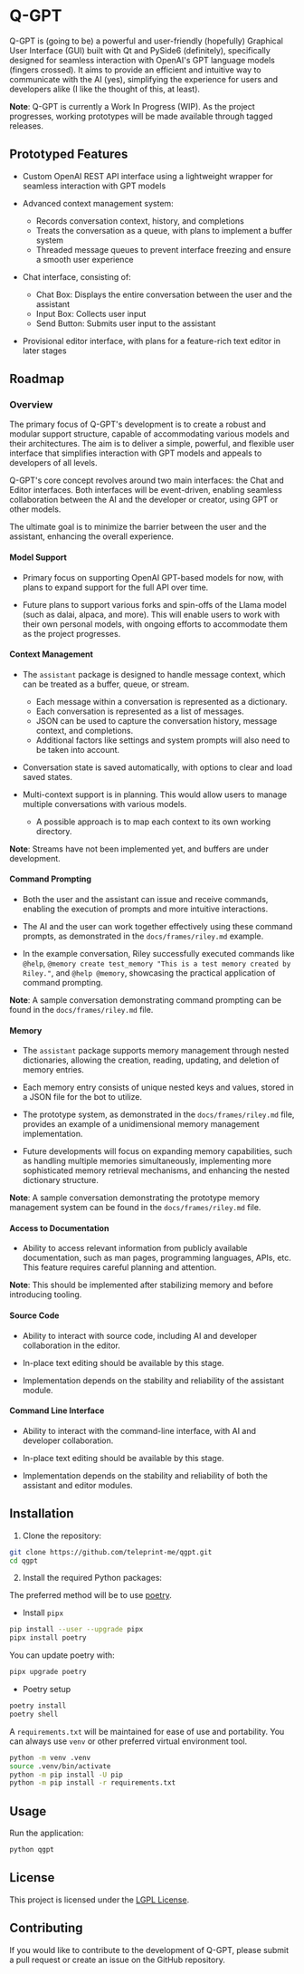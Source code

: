 # Q-GPT

Q-GPT is (going to be) a powerful and user-friendly (hopefully) Graphical User Interface (GUI) built with Qt and PySide6 (definitely), specifically designed for seamless interaction with OpenAI's GPT language models (fingers crossed). It aims to provide an efficient and intuitive way to communicate with the AI (yes), simplifying the experience for users and developers alike (I like the thought of this, at least).

**Note**: Q-GPT is currently a Work In Progress (WIP). As the project progresses, working prototypes will be made available through tagged releases.

## Prototyped Features

-   Custom OpenAI REST API interface using a lightweight wrapper for seamless interaction with GPT models

-   Advanced context management system:

    -   Records conversation context, history, and completions
    -   Treats the conversation as a queue, with plans to implement a buffer system
    -   Threaded message queues to prevent interface freezing and ensure a smooth user experience

-   Chat interface, consisting of:

    -   Chat Box: Displays the entire conversation between the user and the assistant
    -   Input Box: Collects user input
    -   Send Button: Submits user input to the assistant

-   Provisional editor interface, with plans for a feature-rich text editor in later stages

## Roadmap

### Overview

The primary focus of Q-GPT's development is to create a robust and modular support structure, capable of accommodating various models and their architectures. The aim is to deliver a simple, powerful, and flexible user interface that simplifies interaction with GPT models and appeals to developers of all levels.

Q-GPT's core concept revolves around two main interfaces: the Chat and Editor interfaces. Both interfaces will be event-driven, enabling seamless collaboration between the AI and the developer or creator, using GPT or other models.

The ultimate goal is to minimize the barrier between the user and the assistant, enhancing the overall experience.

#### Model Support

-   Primary focus on supporting OpenAI GPT-based models for now, with plans to expand support for the full API over time.

-   Future plans to support various forks and spin-offs of the Llama model (such as dalai, alpaca, and more). This will enable users to work with their own personal models, with ongoing efforts to accommodate them as the project progresses.

#### Context Management

-   The `assistant` package is designed to handle message context, which can be treated as a buffer, queue, or stream.

    -   Each message within a conversation is represented as a dictionary.
    -   Each conversation is represented as a list of messages.
    -   JSON can be used to capture the conversation history, message context, and completions.
    -   Additional factors like settings and system prompts will also need to be taken into account.

-   Conversation state is saved automatically, with options to clear and load saved states.

-   Multi-context support is in planning. This would allow users to manage multiple conversations with various models.
    -   A possible approach is to map each context to its own working directory.

**Note**: Streams have not been implemented yet, and buffers are under development.

#### Command Prompting

-   Both the user and the assistant can issue and receive commands, enabling the execution of prompts and more intuitive interactions.

-   The AI and the user can work together effectively using these command prompts, as demonstrated in the `docs/frames/riley.md` example.

-   In the example conversation, Riley successfully executed commands like `@help`, `@memory create test_memory "This is a test memory created by Riley."`, and `@help @memory`, showcasing the practical application of command prompting.

**Note**: A sample conversation demonstrating command prompting can be found in the `docs/frames/riley.md` file.

#### Memory

-   The `assistant` package supports memory management through nested dictionaries, allowing the creation, reading, updating, and deletion of memory entries.

-   Each memory entry consists of unique nested keys and values, stored in a JSON file for the bot to utilize.

-   The prototype system, as demonstrated in the `docs/frames/riley.md` file, provides an example of a unidimensional memory management implementation.

-   Future developments will focus on expanding memory capabilities, such as handling multiple memories simultaneously, implementing more sophisticated memory retrieval mechanisms, and enhancing the nested dictionary structure.

**Note**: A sample conversation demonstrating the prototype memory management system can be found in the `docs/frames/riley.md` file.

#### Access to Documentation

-   Ability to access relevant information from publicly available documentation, such as man pages, programming languages, APIs, etc. This feature requires careful planning and attention.

**Note**: This should be implemented after stabilizing memory and before introducing tooling.

#### Source Code

-   Ability to interact with source code, including AI and developer collaboration in the editor.

-   In-place text editing should be available by this stage.

-   Implementation depends on the stability and reliability of the assistant module.

#### Command Line Interface

-   Ability to interact with the command-line interface, with AI and developer collaboration.

-   In-place text editing should be available by this stage.

-   Implementation depends on the stability and reliability of both the assistant and editor modules.

## Installation

1. Clone the repository:

```sh
git clone https://github.com/teleprint-me/qgpt.git
cd qgpt
```

2. Install the required Python packages:

The preferred method will be to use [poetry](https://python-poetry.org/docs/).

- Install `pipx`

```sh
pip install --user --upgrade pipx
pipx install poetry
```

You can update poetry with:

```sh
pipx upgrade poetry
```

- Poetry setup

```sh
poetry install
poetry shell
```

A `requirements.txt` will be maintained for ease of use and portability. You can always use `venv` or other preferred virtual environment tool.

```sh
python -m venv .venv
source .venv/bin/activate
python -m pip install -U pip
python -m pip install -r requirements.txt
```

## Usage

Run the application:

```sh
python qgpt
```

## License

This project is licensed under the [LGPL License](https://github.com/teleprint-me/qgpt/blob/main/LICENSE).

## Contributing

If you would like to contribute to the development of Q-GPT, please submit a pull request or create an issue on the GitHub repository.
